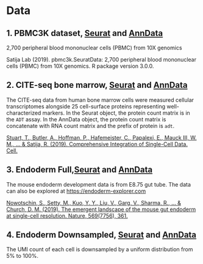# Data

## 1. PBMC3K dataset, [Seurat](https://figshare.com/s/9536e6438e5e12144b0e) and [AnnData](https://figshare.com/s/6e12f5f56bb46842f5ee) 
2,700 peripheral blood mononuclear cells (PBMC) from 10X genomics 

Satija Lab (2019). pbmc3k.SeuratData: 2,700 peripheral blood mononuclear cells (PBMC) from 10X genomics. R package version 3.0.0.

## 2. CITE-seq bone marrow, [Seurat](https://figshare.com/s/e816f8a891be5424148c) and [AnnData](https://figshare.com/s/cfbc86f6a399343677ea)  
The CITE-seq data from human bone marrow cells were measured cellular transcriptomes alongside 25 cell-surface proteins representing well-characterized markers. 
In the Seurat object, the protein count matrix is in the `ADT` assay. In the AnnData object, the protein count matrix is concatenate with RNA count matrix and the prefix of protein is `adt`.

[Stuart, T., Butler, A., Hoffman, P., Hafemeister, C., Papalexi, E., Mauck III, W. M., ... & Satija, R. (2019). Comprehensive Integration of Single-Cell Data. Cell.](https://www.cell.com/cell/pdf/S0092-8674(19)30559-8.pdf)

## 3. Endoderm Full,[Seurat](https://figshare.com/s/5607d3d9ca2567d94f24) and [AnnData](https://figshare.com/s/fe99143697ea99121240)  
The mouse endoderm development data is from E8.75 gut tube. The data can also be explored at https://endoderm-explorer.com

[Nowotschin, S., Setty, M., Kuo, Y. Y., Liu, V., Garg, V., Sharma, R., ... & Church, D. M. (2019). The emergent landscape of the mouse gut endoderm at single-cell resolution. Nature, 569(7756), 361.](https://www.nature.com/articles/s41586-019-1127-1)

## 4. Endoderm Downsampled, [Seurat](https://figshare.com/s/5cbd982acb2dab263519) and [AnnData](https://figshare.com/s/c204122a8d0550282502) 
The UMI count of each cell is downsampled by a uniform distribution from 5% to 100%.
